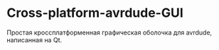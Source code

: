 # Cross-platform-avrdude-GUI
Простая кроссплатформенная графическая оболочка для avrdude, написанная на Qt.

